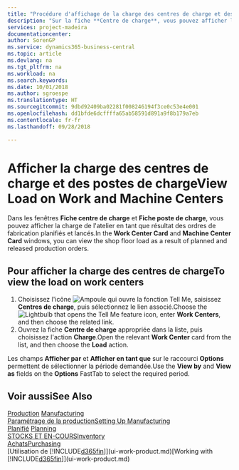 ```yaml
---
title: "Procédure d'affichage de la charge des centres de charge et des postes de charge | Microsoft Docs"
description: "Sur la fiche **Centre de charge**, vous pouvez afficher la charge des centres de charge en tant que résultat des ordres de fabrication lancés."
services: project-madeira
documentationcenter: 
author: SorenGP
ms.service: dynamics365-business-central
ms.topic: article
ms.devlang: na
ms.tgt_pltfrm: na
ms.workload: na
ms.search.keywords: 
ms.date: 10/01/2018
ms.author: sgroespe
ms.translationtype: HT
ms.sourcegitcommit: 9dbd92409ba02281f008246194f3ce0c53e4e001
ms.openlocfilehash: dd1bfde6dcffffa65ab58591d891a9f8b179a7eb
ms.contentlocale: fr-fr
ms.lasthandoff: 09/28/2018

---
```

# <a name="view-load-on-work-and-machine-centers"></a><span data-ttu-id="2884f-103">Afficher la charge des centres de charge et des postes de charge</span><span class="sxs-lookup"><span data-stu-id="2884f-103">View Load on Work and Machine Centers</span></span>
<span data-ttu-id="2884f-104">Dans les fenêtres **Fiche centre de charge** et **Fiche poste de charge**, vous pouvez afficher la charge de l'atelier en tant que résultat des ordres de fabrication planifiés et lancés.</span><span class="sxs-lookup"><span data-stu-id="2884f-104">In the **Work Center Card** and **Machine Center Card** windows, you can view the shop floor load as a result of planned and released production orders.</span></span>    

## <a name="to-view-the-load-on-work-centers"></a><span data-ttu-id="2884f-105">Pour afficher la charge des centres de charge</span><span class="sxs-lookup"><span data-stu-id="2884f-105">To view the load on work centers</span></span>  
1.  <span data-ttu-id="2884f-106">Choisissez l'icône ![Ampoule qui ouvre la fonction Tell Me](media/ui-search/search_small.png "Dites-moi ce que vous voulez faire"), saisissez **Centres de charge**, puis sélectionnez le lien associé.</span><span class="sxs-lookup"><span data-stu-id="2884f-106">Choose the ![Lightbulb that opens the Tell Me feature](media/ui-search/search_small.png "Tell me what you want to do") icon, enter **Work Centers**, and then choose the related link.</span></span>  
2.  <span data-ttu-id="2884f-107">Ouvrez la fiche **Centre de charge** appropriée dans la liste, puis choisissez l'action **Charge**.</span><span class="sxs-lookup"><span data-stu-id="2884f-107">Open the relevant **Work Center** card from the list, and then choose the **Load** action.</span></span>  

<span data-ttu-id="2884f-108">Les champs **Afficher par** et **Afficher en tant que** sur le raccourci **Options** permettent de sélectionner la période demandée.</span><span class="sxs-lookup"><span data-stu-id="2884f-108">Use the **View by** and **View as** fields on the **Options** FastTab to select the required period.</span></span>  

## <a name="see-also"></a><span data-ttu-id="2884f-109">Voir aussi</span><span class="sxs-lookup"><span data-stu-id="2884f-109">See Also</span></span>  
<span data-ttu-id="2884f-110">[Production](production-manage-manufacturing.md)  </span><span class="sxs-lookup"><span data-stu-id="2884f-110">[Manufacturing](production-manage-manufacturing.md)  </span></span>  
[<span data-ttu-id="2884f-111">Paramétrage de la production</span><span class="sxs-lookup"><span data-stu-id="2884f-111">Setting Up Manufacturing</span></span>](production-configure-production-processes.md)  
<span data-ttu-id="2884f-112">[Planifié](production-planning.md)    </span><span class="sxs-lookup"><span data-stu-id="2884f-112">[Planning](production-planning.md)    </span></span>  
[<span data-ttu-id="2884f-113">STOCKS ET EN-COURS</span><span class="sxs-lookup"><span data-stu-id="2884f-113">Inventory</span></span>](inventory-manage-inventory.md)  
[<span data-ttu-id="2884f-114">Achats</span><span class="sxs-lookup"><span data-stu-id="2884f-114">Purchasing</span></span>](purchasing-manage-purchasing.md)  
<span data-ttu-id="2884f-115">[Utilisation de [!INCLUDE[d365fin](includes/d365fin_md.md)]](ui-work-product.md)</span><span class="sxs-lookup"><span data-stu-id="2884f-115">[Working with [!INCLUDE[d365fin](includes/d365fin_md.md)]](ui-work-product.md)</span></span>


